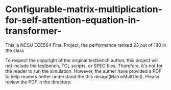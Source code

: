 # Configurable-matrix-multiplication-for-self-attention-equation-in-transformer-
This is NCSU ECE564 Final Project, the performance ranked 23 out of 180 in the class

To respect the copyright of the original testbench author, this project will not include the testbench, TCL scripts, or SPEC files. 
Therefore, it's not for the reader to run the simulation.
However, the auther have provided a PDF to help readers better understand the this design(MatrixMultUnit).
Please review the PDF in the directory.
